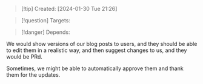 
>[!tip] Created: [2024-01-30 Tue 21:26]

>[!question] Targets: 

>[!danger] Depends: 

We would show versions of our blog posts to users, and they should be able to edit them in a realistic way, and then suggest changes to us, and they would be PRd.

Sometimes, we might be able to automatically approve them and thank them for the updates.